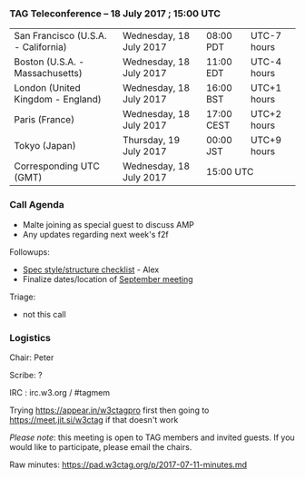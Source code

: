 ### TAG Teleconference – 18 July 2017 ; 15:00 UTC

<table>
<tr><td> San Francisco (U.S.A. - California) <td> Wednesday, 18 July 2017 <td> 08:00 PDT <td> UTC-7 hours
<tr><td> Boston (U.S.A. - Massachusetts) <td> Wednesday, 18 July 2017 <td> 11:00 EDT <td> UTC-4 hours
<tr><td> London (United Kingdom - England) <td> Wednesday, 18 July 2017 <td> 16:00 BST <td> UTC+1 hours
<tr><td> Paris (France) <td> Wednesday, 18 July 2017 <td> 17:00 CEST <td> UTC+2 hours
<tr><td> Tokyo (Japan) <td> Thursday, 19 July 2017 <td> 00:00 JST <td> UTC+9 hours
<tr><td> Corresponding UTC (GMT) <td> Wednesday, 18 July 2017 <td colspan=2> 15:00 UTC
</table>

### Call Agenda

* Malte joining as special guest to discuss AMP
* Any updates regarding next week's f2f

Followups:
* [Spec style/structure checklist](https://github.com/w3ctag/design-reviews/issues/136) - Alex
* Finalize dates/location of [September meeting](https://github.com/w3ctag/meetings/tree/gh-pages/2017/09-nice)

Triage:
* not this call

### Logistics

Chair: Peter

Scribe: ?

IRC : irc.w3.org / #tagmem

Trying https://appear.in/w3ctagpro first then going to https://meet.jit.si/w3ctag if that doesn't work

*Please note*: this meeting is open to TAG members and invited guests. If you would like to participate, please email the chairs.

Raw minutes: https://pad.w3ctag.org/p/2017-07-11-minutes.md
